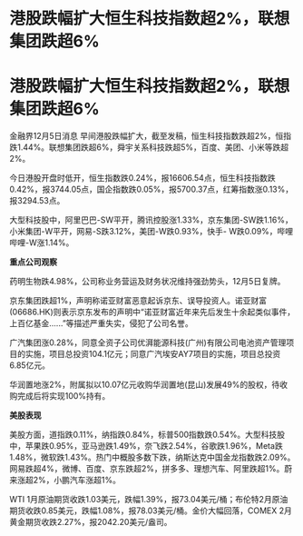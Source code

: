 # 港股跌幅扩大恒生科技指数超2%，联想集团跌超6%

# 港股跌幅扩大恒生科技指数超2%，联想集团跌超6%

金融界12月5日消息
早间港股跌幅扩大，截至发稿，恒生科技指数跌超2%，恒指跌1.44%。联想集团跌超6%，舜宇关系科技跌超5%，百度、美团、小米等跌超2%。

今日港股开盘时低开，恒生指数跌0.24%，报16606.54点，恒生科技指数跌0.42%，报3744.05点，国企指数跌0.05%，报5700.37点，红筹指数涨0.13%，报3294.53点。

大型科技股中，阿里巴巴-SW平开，腾讯控股涨1.33%，京东集团-SW跌1.16%，小米集团-W平开，网易-S跌3.12%，美团-W跌0.93%，快手-
W跌0.09%，哔哩哔哩-W涨1.14%。

**重点公司观察**

药明生物跌4.98%，公司称业务营运及财务状况维持强劲势头，12月5日复牌。

京东集团跌超1%，声明称诺亚财富恶意起诉京东、误导投资人。诺亚财富(06686.HK)则表示京东发布的声明中“诺亚财富近年来先后发生十余起类似事件，上百亿基金......”等描述严重失实，侵犯了公司名誉。

广汽集团涨0.28%，同意全资子公司优湃能源科技(广州)有限公司电池资产管理项目的实施，项目总投资104.1亿元；同意广汽埃安AY7项目的实施，项目总投资6.85亿元。

华润置地涨2%，附属拟以10.07亿元收购华润置地(昆山)发展49%的股权，待收购完成后将实现100%持有。

**美股表现**

美股方面，道指跌0.11%，纳指跌0.84%，标普500指数跌0.54%。大型科技股中，苹果跌0.95%，亚马逊跌1.49%，奈飞跌2.54%，谷歌跌1.96%，Meta跌1.48%，微软跌1.43%。热门中概股多数下跌，纳斯达克中国金龙指数跌2.09%。网易跌超4%，微博、百度、京东跌超2%，拼多多、理想汽车、阿里跌超1%。蔚来涨超2%，小鹏汽车涨超1%。

WTI
1月原油期货收跌1.03美元，跌幅1.39%，报73.04美元/桶；布伦特2月原油期货收跌0.85美元，跌幅1.08%，报78.03美元/桶。金价大幅回落，COMEX
2月黄金期货收跌2.27%，报2042.20美元/盎司。

